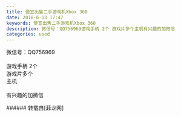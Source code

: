 ```yaml
---
title: 便宜出售二手游戏机Xbox 360
date: 2018-6-13 17:47
keywords: 便宜出售二手游戏机Xbox 360
description: 微信号：QQ756969游戏手柄 2个 游戏片多个主机有兴趣的加微信 
categories: used
---
```

<td class="t_f" id="postmessage_1417755">

微信号：QQ756969<br/>
<br/>
游戏手柄 2个 <br/>
游戏片多个<br/>
主机<br/>
<br/>
有兴趣的加微信 <img alt="" border="0" class="zoom" data-cf-modified-424dbd73943a3272c9268b3d-="" file="http://www.flw.ph//mobcent//app/data/phiz/default/24.png" id="aimg_UfwsO" lazyloadthumb="1" onclick="" onmouseover="" src="http://www.flw.ph//mobcent//app/data/phiz/default/24.png"/><br/>
</td>
###### 转载自[菲龙网]